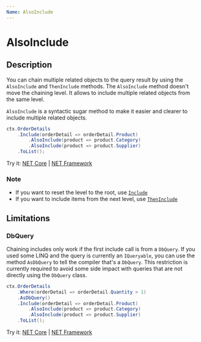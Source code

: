 ```yaml
---
Name: AlsoInclude
---
```


# AlsoInclude

## Description
You can chain multiple related objects to the query result by using the `AlsoInclude` and `ThenInclude` methods. The `AlsoInclude` method doesn't move the chaining level. It allows to include multiple related objects from the same level.

`AlsoInclude` is a syntactic sugar method to make it easier and clearer to include multiple related objects.

```csharp
ctx.OrderDetails
    .Include(orderDetail => orderDetail.Product)
        .AlsoInclude(product => product.Category)
        .AlsoInclude(product => product.Supplier)
    .ToList();
```

Try it: [NET Core](https://dotnetfiddle.net/LhSCEh) | [NET Framework](https://dotnetfiddle.net/tuONVZ)

### Note
- If you want to reset the level to the root, use [`Include`](include.md)
- If you want to include items from the next level, use [`ThenInclude`](then-include.md)

## Limitations

### DbQuery
Chaining includes only work if the first include call is from a `DbQuery`. If you used some LINQ and the query is currently an `IQueryable`, you can use the method `AsDbQuery` to tell the compiler that's a `DbQuery`.
This restriction is currently required to avoid some side impact with queries that are not directly using the `DbQuery` class.

```csharp
ctx.OrderDetails
    .Where(orderDetail => orderDetail.Quantity > 1)
    .AsDbQuery()
    .Include(orderDetail => orderDetail.Product)
        .AlsoInclude(product => product.Category)
        .AlsoInclude(product => product.Supplier)
    .ToList();
```

Try it: [NET Core](https://dotnetfiddle.net/Btyl3G) | [NET Framework](https://dotnetfiddle.net/33OIDZ)
